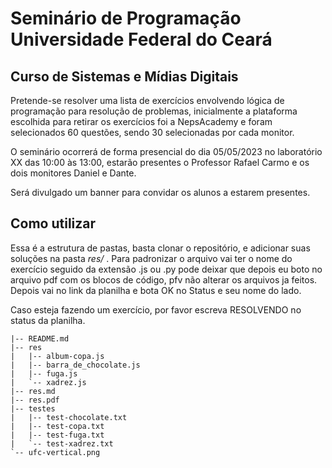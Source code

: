 # Seminário de Programação Universidade Federal do Ceará

## Curso de Sistemas e Mídias Digitais

Pretende-se resolver uma lista de exercícios envolvendo lógica de programação
para resolução de problemas, inicialmente a plataforma escolhida para retirar os
exercícios foi a NepsAcademy e foram selecionados 60 questões, sendo 30
selecionadas por cada monitor.

O seminário ocorrerá de forma presencial do dia 05/05/2023 no laboratório XX das
10:00 às 13:00, estarão presentes o Professor Rafael Carmo e os dois monitores
Daniel e Dante.

Será divulgado um banner para convidar os alunos a estarem presentes.

## Como utilizar

Essa é a estrutura de pastas, basta clonar o repositório, e adicionar suas
soluções na pasta *res/* . Para padronizar o arquivo vai ter o nome do exercício
seguido da extensão .js ou .py pode deixar que depois eu boto no arquivo pdf com
os blocos de código, pfv não alterar os arquivos ja feitos. Depois vai no link
da planilha e bota OK no Status e seu nome do lado.

Caso esteja fazendo um exercício, por favor escreva RESOLVENDO no status da
planilha.


```
|-- README.md
|-- res
|   |-- album-copa.js
|   |-- barra_de_chocolate.js
|   |-- fuga.js
|   `-- xadrez.js
|-- res.md
|-- res.pdf
|-- testes
|   |-- test-chocolate.txt
|   |-- test-copa.txt
|   |-- test-fuga.txt
|   `-- test-xadrez.txt
`-- ufc-vertical.png

```

